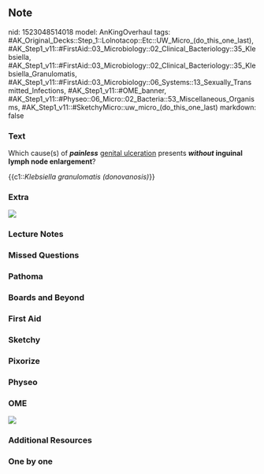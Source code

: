 ## Note
nid: 1523048514018
model: AnKingOverhaul
tags: #AK_Original_Decks::Step_1::Lolnotacop::Etc::UW_Micro_(do_this_one_last), #AK_Step1_v11::#FirstAid::03_Microbiology::02_Clinical_Bacteriology::35_Klebsiella, #AK_Step1_v11::#FirstAid::03_Microbiology::02_Clinical_Bacteriology::35_Klebsiella_Granulomatis, #AK_Step1_v11::#FirstAid::03_Microbiology::06_Systems::13_Sexually_Transmitted_Infections, #AK_Step1_v11::#OME_banner, #AK_Step1_v11::#Physeo::06_Micro::02_Bacteria::53_Miscellaneous_Organisms, #AK_Step1_v11::#SketchyMicro::uw_micro_(do_this_one_last)
markdown: false

### Text
Which cause(s) of <i><b>painless</b></i> <u>genital ulceration</u>
presents <b><i>without</i> inguinal lymph node enlargement</b>?
<div>
  {{c1::<i>Klebsiella granulomatis (donovanosis)</i>}}
</div>

### Extra
<img src="Xnip2018-04-96_17-02-19.jpg">

### Lecture Notes


### Missed Questions


### Pathoma


### Boards and Beyond


### First Aid


### Sketchy


### Pixorize


### Physeo


### OME
<div class="ome-widget">
  <a href="https://onlinemeded.org?ref=anki"><img src=
  "_OME_AnkiFlashcards_General_4.png"></a>
</div>

### Additional Resources


### One by one

